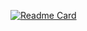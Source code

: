 [![Readme Card](https://github-readme-stats.vercel.app/api/pin/?username=kanogame&repo=github-readme-stats)](https://github.com/kanogame/TetrisC-)
